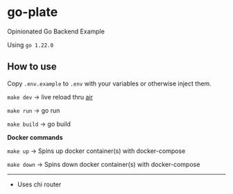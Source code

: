 # go-plate

Opinionated Go Backend Example

Using `go 1.22.0`

## How to use

Copy `.env.example` to `.env` with your variables or otherwise inject them.

`make dev` -> live reload thru [air](https://github.com/air-verse/air)

`make run` -> go run

`make build` -> go build

**Docker commands**

`make up` -> Spins up docker container(s) with docker-compose

`make down` -> Spins down docker container(s) with docker-compose

---

- Uses chi router

